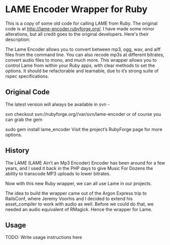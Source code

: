 # LAME Encoder Wrapper for Ruby

This is a copy of some old code for calling LAME from Ruby. The
original code is at http://lame-encoder.rubyforge.org/. I have made
some minor alterations, but all credit goes to the original
developers. Here's their description:

The Lame Encoder allows you to convert between mp3, ogg, wav, and aiff
files from the command line. You can also recode mp3s at different
bitrates, convert audio files to mono, and much more. This wrapper
allows you to control Lame from within your Ruby apps, with clear
methods to set the options. It should be refactorable and learnable,
due to it’s strong suite of rspec specifications.


## Original Code

The latest version will always be available in svn -

svn checkout svn://rubyforge.org//var/svn/lame-encoder
or of course you can grab the gem

sudo gem install lame_encoder
Visit the project’s RubyForge page for more options.

## History

The LAME (LAME Ain’t an Mp3 Encoder) Encoder has been around for a few
years, and I used it back in the PHP days to give Music For Dozens the
ability to transcode MP3 uploads to lower bitrates.


Now with this new Ruby wrapper, we can all use Lame in our projects.

The idea to build the wrapper came out of the Argon Express trip to
RailsConf, where Jeremy Voorhis and I decided to extend his
asset_compiler to work with audio as well. Before we could do that, we
needed an audio equivalent of RMagick. Hence the wrapper for Lame.


## Usage

TODO: Write usage instructions here

